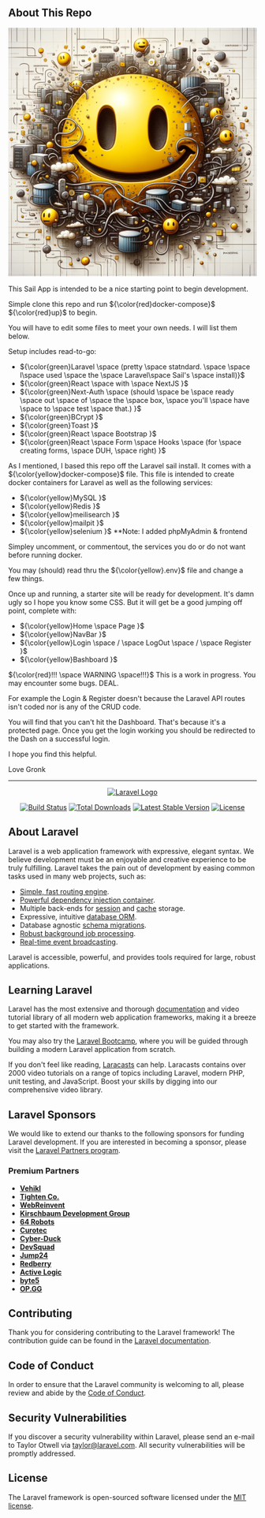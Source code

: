 ## About This Repo

![Image Link](https://github.com/CBStafford/sail-app/blob/main/frontend/public/gronk-ai.png)

This Sail App is intended to be a nice starting point to begin development.

Simple clone this repo and run ${\color{red}docker-compose}$ ${\color{red}up}$ to begin. 

You will have to edit some files to meet your own needs.  I will list them below.

Setup includes read-to-go:
- ${\color{green}Laravel \space (pretty \space statndard. \space \space  I\space  used \space the \space Laravel\space  Sail's \space install)}$
- ${\color{green}React \space with \space NextJS }$
- ${\color{green}Next-Auth \space (should \space be \space ready \space out \space of \space the \space box, \space you'll \space have \space to \space test \space that.) }$
- ${\color{green}BCrypt }$
- ${\color{green}Toast }$
- ${\color{green}React \space Bootstrap }$
- ${\color{green}React \space Form \space Hooks \space (for \space creating forms, \space DUH, \space right) }$

As I mentioned, I based this repo off the Laravel sail install. It comes with a ${\color{yellow}docker-compose}$ file. This file is intended to create docker containers for Laravel as well as the following services:
- ${\color{yellow}MySQL }$
- ${\color{yellow}Redis }$
- ${\color{yellow}meilisearch }$
- ${\color{yellow}mailpit }$
- ${\color{yellow}selenium }$
**Note: I added phpMyAdmin & frontend

Simpley uncomment, or commentout, the services you do or do not want before running docker.

You may (should) read thru the ${\color{yellow}.env}$  file and change a few things. 

Once up and running, a starter site will be ready for development. It's damn ugly so I hope you know some CSS. But it will get be a good jumping off point, complete with:
- ${\color{yellow}Home \space Page }$
- ${\color{yellow}NavBar }$
- ${\color{yellow}Login \space / \space LogOut \space / \space Register }$
- ${\color{yellow}Bashboard }$

${\color{red}!!! \space WARNING \space!!!}$  This is a work in progress. You may encounter some bugs.  DEAL.

For example the Login & Register doesn't because the Laravel API routes isn't coded nor is any of the CRUD code.

You will find that you can't hit the Dashboard. That's because it's a protected page. Once you get the login working you should be redirected to the Dash on a successful login.

I hope you find this helpful.

Love Gronk

---

<p align="center"><a href="https://laravel.com" target="_blank"><img src="https://raw.githubusercontent.com/laravel/art/master/logo-lockup/5%20SVG/2%20CMYK/1%20Full%20Color/laravel-logolockup-cmyk-red.svg" width="400" alt="Laravel Logo"></a></p>

<p align="center">
<a href="https://github.com/laravel/framework/actions"><img src="https://github.com/laravel/framework/workflows/tests/badge.svg" alt="Build Status"></a>
<a href="https://packagist.org/packages/laravel/framework"><img src="https://img.shields.io/packagist/dt/laravel/framework" alt="Total Downloads"></a>
<a href="https://packagist.org/packages/laravel/framework"><img src="https://img.shields.io/packagist/v/laravel/framework" alt="Latest Stable Version"></a>
<a href="https://packagist.org/packages/laravel/framework"><img src="https://img.shields.io/packagist/l/laravel/framework" alt="License"></a>
</p>

## About Laravel

Laravel is a web application framework with expressive, elegant syntax. We believe development must be an enjoyable and creative experience to be truly fulfilling. Laravel takes the pain out of development by easing common tasks used in many web projects, such as:

- [Simple, fast routing engine](https://laravel.com/docs/routing).
- [Powerful dependency injection container](https://laravel.com/docs/container).
- Multiple back-ends for [session](https://laravel.com/docs/session) and [cache](https://laravel.com/docs/cache) storage.
- Expressive, intuitive [database ORM](https://laravel.com/docs/eloquent).
- Database agnostic [schema migrations](https://laravel.com/docs/migrations).
- [Robust background job processing](https://laravel.com/docs/queues).
- [Real-time event broadcasting](https://laravel.com/docs/broadcasting).

Laravel is accessible, powerful, and provides tools required for large, robust applications.

## Learning Laravel

Laravel has the most extensive and thorough [documentation](https://laravel.com/docs) and video tutorial library of all modern web application frameworks, making it a breeze to get started with the framework.

You may also try the [Laravel Bootcamp](https://bootcamp.laravel.com), where you will be guided through building a modern Laravel application from scratch.

If you don't feel like reading, [Laracasts](https://laracasts.com) can help. Laracasts contains over 2000 video tutorials on a range of topics including Laravel, modern PHP, unit testing, and JavaScript. Boost your skills by digging into our comprehensive video library.

## Laravel Sponsors

We would like to extend our thanks to the following sponsors for funding Laravel development. If you are interested in becoming a sponsor, please visit the [Laravel Partners program](https://partners.laravel.com).

### Premium Partners

- **[Vehikl](https://vehikl.com/)**
- **[Tighten Co.](https://tighten.co)**
- **[WebReinvent](https://webreinvent.com/)**
- **[Kirschbaum Development Group](https://kirschbaumdevelopment.com)**
- **[64 Robots](https://64robots.com)**
- **[Curotec](https://www.curotec.com/services/technologies/laravel/)**
- **[Cyber-Duck](https://cyber-duck.co.uk)**
- **[DevSquad](https://devsquad.com/hire-laravel-developers)**
- **[Jump24](https://jump24.co.uk)**
- **[Redberry](https://redberry.international/laravel/)**
- **[Active Logic](https://activelogic.com)**
- **[byte5](https://byte5.de)**
- **[OP.GG](https://op.gg)**

## Contributing

Thank you for considering contributing to the Laravel framework! The contribution guide can be found in the [Laravel documentation](https://laravel.com/docs/contributions).

## Code of Conduct

In order to ensure that the Laravel community is welcoming to all, please review and abide by the [Code of Conduct](https://laravel.com/docs/contributions#code-of-conduct).

## Security Vulnerabilities

If you discover a security vulnerability within Laravel, please send an e-mail to Taylor Otwell via [taylor@laravel.com](mailto:taylor@laravel.com). All security vulnerabilities will be promptly addressed.

## License

The Laravel framework is open-sourced software licensed under the [MIT license](https://opensource.org/licenses/MIT).
